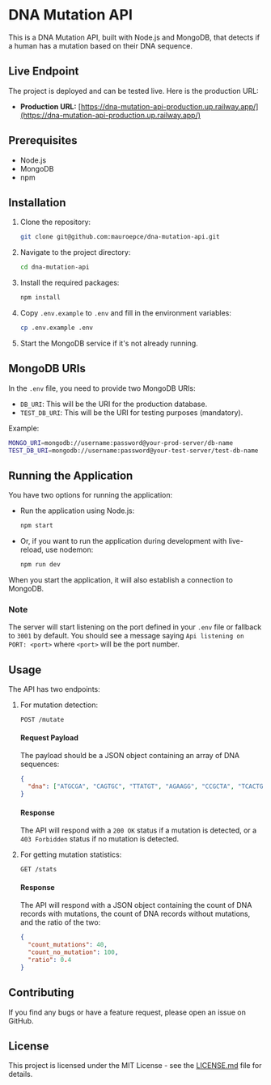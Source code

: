 # DNA Mutation API

This is a DNA Mutation API, built with Node.js and MongoDB, that detects if a human has a mutation based on their DNA sequence.

## Live Endpoint

The project is deployed and can be tested live. Here is the production URL:

- **Production URL:** [https://dna-mutation-api-production.up.railway.app/](https://dna-mutation-api-production.up.railway.app/)

## Prerequisites

- Node.js
- MongoDB
- npm

## Installation

1. Clone the repository:
    ```bash
    git clone git@github.com:mauroepce/dna-mutation-api.git
    ```

2. Navigate to the project directory:
    ```bash
    cd dna-mutation-api
    ```

3. Install the required packages:
    ```bash
    npm install
    ```

4. Copy `.env.example` to `.env` and fill in the environment variables:
    ```bash
    cp .env.example .env
    ```

5. Start the MongoDB service if it's not already running.

## MongoDB URIs

In the `.env` file, you need to provide two MongoDB URIs:

- `DB_URI`: This will be the URI for the production database.
- `TEST_DB_URI`: This will be the URI for testing purposes (mandatory).

Example:

```bash
MONGO_URI=mongodb://username:password@your-prod-server/db-name
TEST_DB_URI=mongodb://username:password@your-test-server/test-db-name
```

## Running the Application

You have two options for running the application:

- Run the application using Node.js:
    ```bash
    npm start
    ```
  
- Or, if you want to run the application during development with live-reload, use nodemon:
    ```bash
    npm run dev
    ```

When you start the application, it will also establish a connection to MongoDB.

### Note
The server will start listening on the port defined in your `.env` file or fallback to `3001` by default. You should see a message saying `Api listening on PORT: <port>` where `<port>` will be the port number.

## Usage

The API has two endpoints:

1. For mutation detection:

    ```
    POST /mutate
    ```

    #### Request Payload

    The payload should be a JSON object containing an array of DNA sequences:

    ```json
    {
      "dna": ["ATGCGA", "CAGTGC", "TTATGT", "AGAAGG", "CCGCTA", "TCACTG"]
    }
    ```

    #### Response

    The API will respond with a `200 OK` status if a mutation is detected, or a `403 Forbidden` status if no mutation is detected.

2. For getting mutation statistics:

    ```
    GET /stats
    ```

    #### Response

    The API will respond with a JSON object containing the count of DNA records with mutations, the count of DNA records without mutations, and the ratio of the two:

    ```json
    {
      "count_mutations": 40,
      "count_no_mutation": 100,
      "ratio": 0.4
    }
    ```

## Contributing

If you find any bugs or have a feature request, please open an issue on GitHub.

## License

This project is licensed under the MIT License - see the [LICENSE.md](LICENSE.md) file for details.